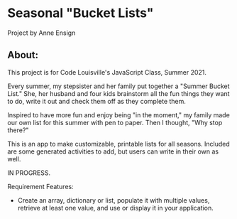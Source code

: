 # Seasonal "Bucket Lists"
Project by Anne Ensign

## About:
This project is for Code Louisville's JavaScript Class, Summer 2021.

Every summer, my stepsister and her family put together a "Summer Bucket List." She, her husband and four kids brainstorm all the fun things they want to do, write it out and check them off as they complete them. 

Inspired to have more fun and enjoy being "in the moment," my family made our own list for this summer with pen to paper. Then I thought, "Why stop there?"

This is an app to make customizable, printable lists for all seasons. Included are some generated activities to add, but users can write in their own as well. 

IN PROGRESS.

Requirement Features:
* Create an array, dictionary or list, populate it with multiple values, retrieve at least one value, and use or display it in your application.